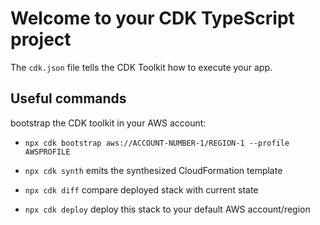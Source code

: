 # Welcome to your CDK TypeScript project


The `cdk.json` file tells the CDK Toolkit how to execute your app.

## Useful commands

bootstrap the CDK toolkit in your AWS account:
* `npx cdk bootstrap aws://ACCOUNT-NUMBER-1/REGION-1 --profile AWSPROFILE`

* `npx cdk synth`   emits the synthesized CloudFormation template
* `npx cdk diff`    compare deployed stack with current state
* `npx cdk deploy`  deploy this stack to your default AWS account/region
